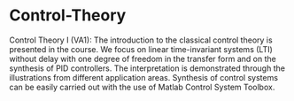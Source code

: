 # Control-Theory

Control Theory I (VA1):
The introduction to the classical control theory is presented in the course. We focus on linear time-invariant systems (LTI) without delay with one degree of freedom in the transfer form and on the synthesis of PID controllers. The interpretation is demonstrated through the illustrations from different application areas. Synthesis of control systems can be easily carried out with the use of Matlab Control System Toolbox.
